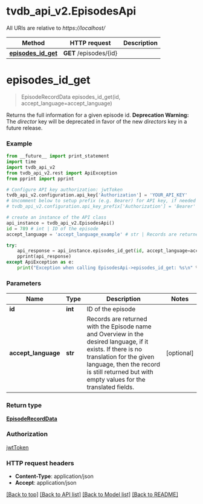# tvdb_api_v2.EpisodesApi

All URIs are relative to *https://localhost/*

Method | HTTP request | Description
------------- | ------------- | -------------
[**episodes_id_get**](EpisodesApi.md#episodes_id_get) | **GET** /episodes/{id} | 


# **episodes_id_get**
> EpisodeRecordData episodes_id_get(id, accept_language=accept_language)



Returns the full information for a given episode id. __Deprecation Warning:__ The _director_ key will be deprecated in favor of the new _directors_ key in a future release.

### Example 
```python
from __future__ import print_statement
import time
import tvdb_api_v2
from tvdb_api_v2.rest import ApiException
from pprint import pprint

# Configure API key authorization: jwtToken
tvdb_api_v2.configuration.api_key['Authorization'] = 'YOUR_API_KEY'
# Uncomment below to setup prefix (e.g. Bearer) for API key, if needed
# tvdb_api_v2.configuration.api_key_prefix['Authorization'] = 'Bearer'

# create an instance of the API class
api_instance = tvdb_api_v2.EpisodesApi()
id = 789 # int | ID of the episode
accept_language = 'accept_language_example' # str | Records are returned with the Episode name and Overview in the desired language, if it exists. If there is no translation for the given language, then the record is still returned but with empty values for the translated fields. (optional)

try: 
    api_response = api_instance.episodes_id_get(id, accept_language=accept_language)
    pprint(api_response)
except ApiException as e:
    print("Exception when calling EpisodesApi->episodes_id_get: %s\n" % e)
```

### Parameters

Name | Type | Description  | Notes
------------- | ------------- | ------------- | -------------
 **id** | **int**| ID of the episode | 
 **accept_language** | **str**| Records are returned with the Episode name and Overview in the desired language, if it exists. If there is no translation for the given language, then the record is still returned but with empty values for the translated fields. | [optional] 

### Return type

[**EpisodeRecordData**](EpisodeRecordData.md)

### Authorization

[jwtToken](../README.md#jwtToken)

### HTTP request headers

 - **Content-Type**: application/json
 - **Accept**: application/json

[[Back to top]](#) [[Back to API list]](../README.md#documentation-for-api-endpoints) [[Back to Model list]](../README.md#documentation-for-models) [[Back to README]](../README.md)

